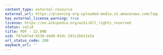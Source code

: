 ```yaml
---
content_type: external-resource
external_url: https://planning-org-uploaded-media.s3.amazonaws.com/legacy_resources/awards/studentprojects/2010/pdf/stclaudeincommon.pdf
has_external_license_warning: true
license: https://en.wikipedia.org/wiki/All_rights_reserved
status: valid
title: PDF - 22.6MB
uid: f87a87ed-b530-46d8-85dc-591c2bb31e5a
url_status_code: 200
wayback_url: ''
---
```


